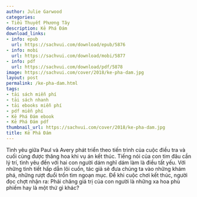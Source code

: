 ```yaml
---
author: Julie Garwood
categories:
- Tiểu Thuyết Phương Tây
description: Kẻ Phá Đám
download_links:
- info: epub
  url: https://sachvui.com/download/epub/5876
- info: mobi
  url: https://sachvui.com/download/mobi/5877
- info: pdf
  url: https://sachvui.com/download/pdf/5878
image: https://sachvui.com/cover/2018/ke-pha-dam.jpg
layout: post
permalink: /ke-pha-dam.html
tags:
- tải sách miễn phí
- tải sách nhanh
- tải ebooks miễn phí
- pdf miễn phí
- Kẻ Phá Đám ebook
- Kẻ Phá Đám pdf
thumbnail_url: https://sachvui.com/cover/2018/ke-pha-dam.jpg
title: Kẻ Phá Đám
---
```


 <div class="item-desc text-justify"> <p>Tình yêu giữa Paul và Avery phát triển theo tiến trình của cuộc điều tra và cuối cùng được thăng hoa khi vụ án kết thúc. Tiếng nói của con tim đâu cần lý trí, tình yêu đến với hai con người dám nghĩ dám làm là điều tất yếu. Với những tình tiết hấp dẫn lôi cuốn, tác giả sẽ đưa chúng ta vào những khám phá, những rượt đuổi trốn tìm ngoạn mục. Để khi cuộc chơi kết thúc, người đọc chợt nhận ra: Phải chăng giá trị của con người là những xa hoa phù phiếm hay là một thứ gì khác?</p> </div>